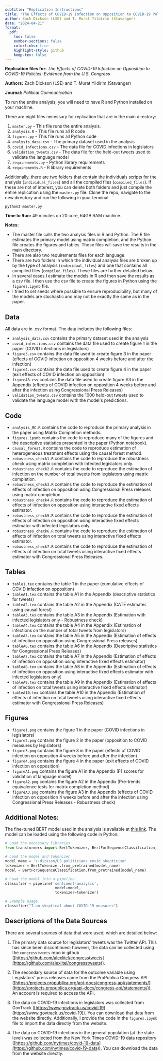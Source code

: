 ```yaml
---
subtitle: "Replication Instructions"
title: "The Effects of COVID-19 Infection on Opposition to COVID-19 Policies: Evidence from the U.S. Congress"
author: Zach Dickson (LSE) and T. Murat Yildirim (Stavanger)
date: "2024-04-21"
format:
  pdf:
    toc: false 
    number-sections: false
    colorlinks: true
    highlight-style: github
    keep-tex: false
---
```




**Replication files for:** 
*The Effects of COVID-19 Infection on Opposition to COVID-19 Policies: Evidence from the U.S. Congress*

**Authors:** Zach Dickson (LSE) and T. Murat Yildirim (Stavanger)

**Journal:** *Political Communication* 



To run the entire analysis, you will need to have R and Python installed on your machine. 

There are eight files necessary for replication that are in the main directory:

1. `master.py` - This file runs the entire analysis.
2. `analysis.R` - This file runs all R code 
3. `figures.py` - This file runs all Python code
4. `analysis_data.csv` - The primary dataset used in the analysis
5. `covid_infections.csv` - The data file for COVID infections in legislators
6. `validation_tweets.csv` - The data file for the held-out tweets used to validate the language model
7. `requirements.py` - Python library requirements 
8. `requirements.R` - R library requirements 

Additionally, there are two folders that contain the individuals scripts for the analysis (`individual_files`) and all the compiled files (`compiled_files`). If these are not of interest, you can delete both folders and just compile the entire replication using the `master.py` file. Clone the repo, navigate to the new directory and run the following in your terminal: 

```python3 master.py```

**Time to Run:** 49 minutes on 20 core, 64GB RAM machine. 

**Notes:**

- The master file calls the two analysis files in R and Python. The R file estimates the primary model using matrix completion, and the Python file creates the figures and tables. These files will save the results in the main directory. 
- There are also two requirements files for each language. 
- There are two folders in which the individual analysis files are broken up by the type of analysis (`individual_files`) and one that contains all compiled files (`compiled_files`). These files are further detailed below. 
- In several cases I estimate the models in R and then save the results as a csv file. I then use the csv file to create the figures in Python using the `figures.ipynb` file. 
- I tried to set seeds where possible to ensure reproducibility, but many of the models are stochastic and may not be exactly the same as in the paper. 



## Data 
All data are in .csv format. The data includes the following files:

- `analysis_data.csv` contains the primary dataset used in the analysis
- `covid_infections.csv` contains the data file used to create figure 1 in the paper (COVID infections in legislators)
- `figure3.csv` contains the data file used to create figure 3 in the paper (effects of COVID infection on opposition 4 weeks before and after the infection)
- `figure4.csv` contains the data file used to create figure 4 in the paper (exit effects of COVID infection on opposition)
- `figureA3.csv` contains the data file used to create figure A3 in the Appendix (effects of COVID infection on opposition 4 weeks before and after the infection using Congressional Press Releases)
- `validation_tweets.csv` contains the 1000 held-out tweets used to validate the language model with the model's predictions. 



## Code
- `analysis_MC.R` contains the code to reproduce the primary analysis in the paper using Matrix Completion methods. 
- `figures.ipynb` contains the code to reproduce many of the figures and the descriptive statistics presented in the paper (Python notebook).
- `causal_forest.R` contains the code to reproduce estimation of heterogeneous treatment effects using the causal forest method.
- `robustness_check1.R` contains the code to reproduce the robustness check using matrix completion with infected legislators only.
- `robustness_check2.R` contains the code to reproduce the estimation of infection on the number of total tweets from legislators using matrix completion.
- `robustness_check3.R` contains the code to reproduce the estimation of effects of infection on opposition using Congressional Press releases using matrix completion.
- `robustness_check4.R` contains the code to reproduce the estimation of effects of infection on opposition using interactive fixed effects estimator.
- `robustness_check5.R` contains the code to reproduce the estimation of effects of infection on opposition using interactive fixed effects estimator with infected legislators only.
- `robustness_check6.R` contains the code to reproduce the estimation of effects of infection on total tweets using interactive fixed effects estimator.
- `robustness_check7.R` contains the code to reproduce the estimation of effects of infection on total tweets using interactive fixed effects estimator with Congressional Press Releases.




## Tables 
- `table1.tex` contains the table 1 in the paper (cumulative effects of COVID infection on opposition)
- `tableA1.tex` contains the table A1 in the Appendix (descriptive statistics for tweets)
- `tableA2.tex` contains the table A2 in the Appendix (CATE estimates using causal forest)
- `tableA3.tex` contains the table A3 in the Appendix (Estimation with infected legislators only - Robustness check)
- `tableA4.tex` contains the table A4 in the Appendix (Estimation of infections on the number of total tweets from legislators)
- `tableA5.tex` contains the table A5 in the Appendix (Estimation of effects of infection on opposition using Congressional Press releases)
- `tableA6.tex` contains the table A6 in the Appendix (Descriptive statistics for Congressional Press Releases)
- `tableA7.tex` contains the table A7 in the Appendix (Estimation of effects of infection on opposition using interactive fixed effects estimator)
- `tableA8.tex` contains the table A8 in the Appendix (Estimation of effects of infection on opposition using interactive fixed effects estimator with infected legislators only)
- `tableA9.tex` contains the table A9 in the Appendix (Estimation of effects of infection on total tweets using interactive fixed effects estimator)
- `tableA10.tex` contains the table A10 in the Appendix (Estimation of effects of infection on total tweets using interactive fixed effects estimator with Congressional Press Releases)


## Figures
- `figure1.png` contains the figure 1 in the paper (COVID infections in legislators)
- `figure2.png` contains the figure 2 in the paper (opposition to COVID measures by legislators)
- `figure3.png` contains the figure 3 in the paper (effects of COVID infection on opposition 4 weeks before and after the infection)
- `figure4.png` contains the figure 4 in the paper (exit effects of COVID infection on opposition)
- `figureA1.png` contains the figure A1 in the Appendix (F1 scores for validation of language model)
- `figureA2.png` contains the figure A2 in the Appendix (Pre-trends equivalence tests for matrix completion method)
- `figureA3.png` contains the figure A3 in the Appendix (effects of COVID infection on opposition 4 weeks before and after the infection using Congressional Press Releases - Robustness check)





## Additional Notes: 

The fine-tuned BERT model used in the analysis is available at [this link](https://huggingface.co/z-dickson/US_politicians_covid_skepticism). The model can be loaded using the following code in Python: 

```python
# Load the necessary libraries
from transformers import BertTokenizer, BertForSequenceClassification, pipeline

# Load the model and tokenizer
model_name = 'z-dickson/US_politicians_covid_skepticism'
tokenizer = BertTokenizer.from_pretrained(model_name)
model = BertForSequenceClassification.from_pretrained(model_name)

# Load the model into a pipeline
classifier = pipeline('sentiment-analysis',
                       model=model,
                       tokenizer=tokenizer)

# Example usage
classifier("I am skeptical about COVID-19 measures")
```


## Descriptions of the Data Sources 

There are several sources of data that were used, which are detailed below: 

1. The primary data source for legislators' tweets was the Twitter API. This has since been discontinued; however, the data can be collected using the `congresstweets` repo in github ([https://github.com/alexlitel/congresstweets](https://github.com/alexlitel/congresstweets)). 

2. The secondary source of data for the outcome variable using Legislators' press releases came from the ProPublica Congress API ([https://projects.propublica.org/api-docs/congress-api/statements/](https://projects.propublica.org/api-docs/congress-api/statements/)). An account is required to access the API. 

3. The data on COVID-19 infections in legislators was collected from GovTrack ([https://www.govtrack.us/covid-19](https://www.govtrack.us/covid-19)). You can download that data from the website directly. Additionally, I provide the code in the `figures.ipynb` file to import the data directly from the website.

4. The data on COVID-19 infections in the general population (at the state level) was collected from the New York Times COVID-19 data repository ([https://github.com/nytimes/covid-19-data](https://github.com/nytimes/covid-19-data)). You can download the data from the website directly.



